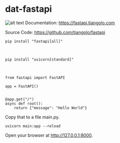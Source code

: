 # dat-fastapi
![alt text](https://fastapi.tiangolo.com/img/logo-margin/logo-teal.png)
Documentation: https://fastapi.tiangolo.com

Source Code: https://github.com/tiangolo/fastapi

    pip install "fastapi[all]" 
<br />

    pip install "uvicorn[standard]" 

<br />
    
    from fastapi import FastAPI

    app = FastAPI()


    @app.get("/")
    async def root():
        return {"message": "Hello World"}

Copy that to a file main.py.


    uvicorn main:app --reload

Open your browser at http://127.0.0.1:8000.
